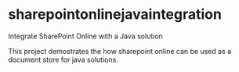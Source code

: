 # sharepointonlinejavaintegration
Integrate SharePoint Online with a Java solution

This project demostrates the how sharepoint online can be used as a document store for java solutions. 
